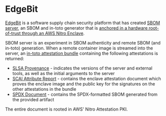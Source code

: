 # EdgeBit

[EdgeBit](https://edgebit.io) is a software supply chain security platform that has created [SBOM server](https://github.com/edgebitio/sbom-server), an SBOM and in-toto generator that is [anchored in a hardware root-of-trust through an AWS Nitro Enclave](https://edgebit.io/blog/generating-sboms-with-a-hardware-root-of-trust/).

SBOM server is an experiment in SBOM authenticity and remote SBOM (and in-toto) generation. When a remote container image is streamed into the server, an [in-toto attestation bundle][bundle] containing the following attestations is returned:

- [SLSA Provenance][provenance] - indicates the versions of the server and
  external tools, as well as the initial arguments to the server
- [SCAI Attribute Report][scai] - contains the enclave attestation document
  which proves the enclave image and the public key for the signatures on the
  other attestations in the bundle
- [SPDX Document][spdx] - contains the SPDX-formatted SBOM generated from the
  provided artifact

The entire document is rooted in AWS' Nitro Attestation PKI.

[bundle]: https://github.com/in-toto/attestation/blob/v1.0/spec/v1.0/bundle.md
[provenance]: https://slsa.dev/spec/v1.0/provenance
[scai]: https://github.com/in-toto/attestation/blob/v1.0/spec/predicates/scai.md
[spdx]: https://github.com/in-toto/attestation/blob/v1.0/spec/predicates/spdx.md
